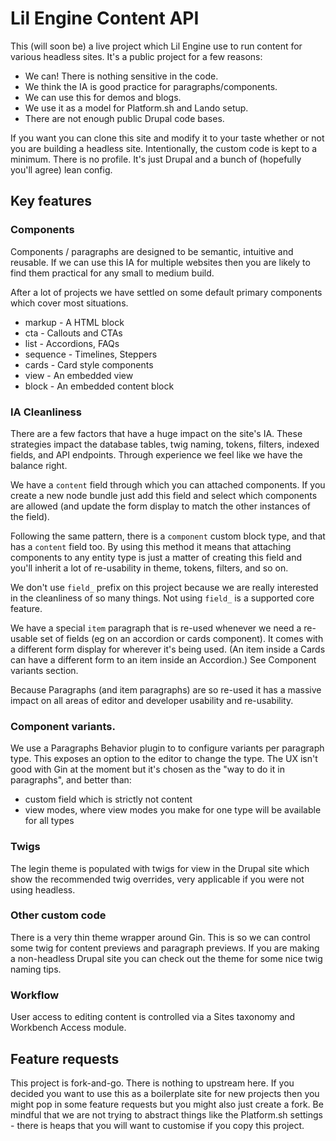 # Lil Engine Content API

This (will soon be) a live project which Lil Engine use to run content for various headless
sites. It's a public project for a few reasons:

* We can! There is nothing sensitive in the code.
* We think the IA is good practice for paragraphs/components.
* We can use this for demos and blogs.
* We use it as a model for Platform.sh and Lando setup.
* There are not enough public Drupal code bases.

If you want you can clone this site and modify it to your taste whether or not you are
building a headless site. Intentionally, the custom code is kept to a minimum. There
is no profile. It's just Drupal and a bunch of (hopefully you'll agree) lean config.

## Key features

### Components

Components / paragraphs are designed to be semantic, intuitive and reusable. If we
can use this IA for multiple websites then you are likely to find them practical
for any small to medium build.

After a lot of projects we have settled on some default primary components which cover
most situations.

- markup - A HTML block
- cta - Callouts and CTAs
- list - Accordions, FAQs
- sequence - Timelines, Steppers
- cards - Card style components
- view - An embedded view
- block - An embedded content block

### IA Cleanliness

There are a few factors that have a huge impact on the site's IA. These strategies
impact the database tables, twig naming, tokens, filters, indexed fields, and
API endpoints. Through experience we feel like we have the balance right.

We have a `content` field through which you can attached components. If you create
a new node bundle just add this field and select which components are allowed (and
update the form display to match the other instances of the field).

Following the same pattern, there is a `component` custom block type, and that has
a `content` field too. By using this method it means that attaching components to
any entity type is just a matter of creating this field and you'll inherit a lot
of re-usability in theme, tokens, filters, and so on.

We don't use `field_` prefix on this project because we are really interested in
the cleanliness of so many things. Not using `field_` is a supported core feature.

We have a special `item` paragraph that is re-used whenever we need a re-usable
set of fields (eg on an accordion or cards component). It comes with a different form
display for wherever it's being used. (An item inside a Cards can have a different
form to an item inside an Accordion.) See Component variants section.

Because Paragraphs (and item paragraphs) are so re-used it has a massive impact
on all areas of editor and developer usability and re-usability.

### Component variants.

We use a Paragraphs Behavior plugin to to configure variants per paragraph type.
This exposes an option to the editor to change the type. The UX isn't good with
Gin at the moment but it's chosen as the "way to do it in paragraphs", and better than:

* custom field which is strictly not content
* view modes, where view modes you make for one type will be available for all types

### Twigs

The legin theme is populated with twigs for view in the Drupal site which
show the recommended twig overrides, very applicable if you were not using headless.

### Other custom code

There is a very thin theme wrapper around Gin. This is so we can control some twig for
content previews and paragraph previews. If you are making a non-headless Drupal
site you can check out the theme for some nice twig naming tips.

### Workflow

User access to editing content is controlled via a Sites taxonomy and Workbench
Access module.

## Feature requests

This project is fork-and-go. There is nothing to upstream here. If you decided you
want to use this as a boilerplate site for new projects then you might pop in some
feature requests but you might also just create a fork. Be mindful that we are not
trying to abstract things like the Platform.sh settings - there is heaps that you
will want to customise if you copy this project.

